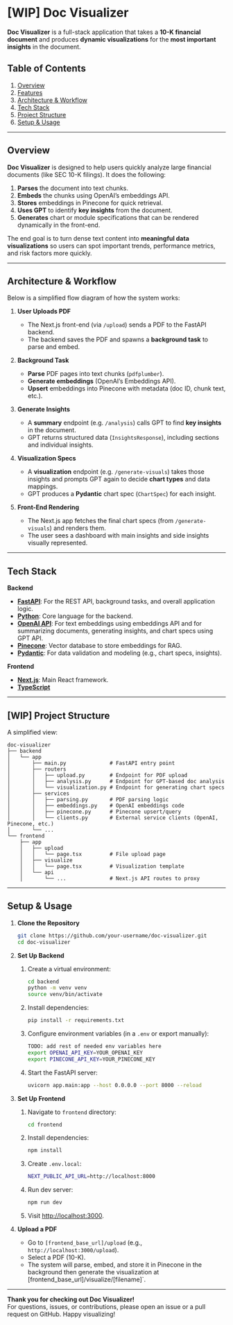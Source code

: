 # [WIP] Doc Visualizer

**Doc Visualizer** is a full-stack application that takes a **10-K financial document** and produces **dynamic visualizations** for the **most important insights** in the document.  

## Table of Contents

1. [Overview](#overview)  
2. [Features](#features)  
3. [Architecture & Workflow](#architecture--workflow)  
4. [Tech Stack](#tech-stack)  
5. [Project Structure](#project-structure)  
6. [Setup & Usage](#setup--usage)  
---

## Overview

**Doc Visualizer** is designed to help users quickly analyze large financial documents (like SEC 10-K filings). It does the following:

1. **Parses** the document into text chunks.  
2. **Embeds** the chunks using OpenAI’s embeddings API.  
3. **Stores** embeddings in Pinecone for quick retrieval.  
4. **Uses GPT** to identify **key insights** from the document.  
5. **Generates** chart or module specifications that can be rendered dynamically in the front-end.

The end goal is to turn dense text content into **meaningful data visualizations** so users can spot important trends, performance metrics, and risk factors more quickly.

---

## Architecture & Workflow

Below is a simplified flow diagram of how the system works:

1. **User Uploads PDF**  
   - The Next.js front-end (via `/upload`) sends a PDF to the FastAPI backend.  
   - The backend saves the PDF and spawns a **background task** to parse and embed.

2. **Background Task**  
   - **Parse** PDF pages into text chunks (`pdfplumber`).  
   - **Generate embeddings** (OpenAI’s Embeddings API).  
   - **Upsert** embeddings into Pinecone with metadata (doc ID, chunk text, etc.).  

3. **Generate Insights**  
   - A **summary** endpoint (e.g. `/analysis`) calls GPT to find **key insights** in the document.  
   - GPT returns structured data (`InsightsResponse`), including sections and individual insights.

4. **Visualization Specs**  
   - A **visualization** endpoint (e.g. `/generate-visuals`) takes those insights and prompts GPT again to decide **chart types** and data mappings.  
   - GPT produces a **Pydantic** chart spec (`ChartSpec`) for each insight.

5. **Front-End Rendering**  
   - The Next.js app fetches the final chart specs (from `/generate-visuals`) and renders them.
   - The user sees a dashboard with main insights and side insights visually represented.

---

## Tech Stack

**Backend**  
- **[FastAPI](https://fastapi.tiangolo.com/)**: For the REST API, background tasks, and overall application logic.  
- **[Python](https://www.python.org/)**: Core language for the backend.  
- **[OpenAI API](https://platform.openai.com/docs/guides/)**: For text embeddings using embeddings API and for summarizing documents, generating insights, and chart specs using GPT API.  
- **[Pinecone](https://www.pinecone.io/)**: Vector database to store embeddings for RAG.   
- **[Pydantic](https://docs.pydantic.dev/)**: For data validation and modeling (e.g., chart specs, insights).

**Frontend**  
- **[Next.js](https://nextjs.org/docs/app)**: Main React framework.  
- **[TypeScript](https://www.typescriptlang.org/)**

---

## [WIP] Project Structure

A simplified view:

```
doc-visualizer
├── backend
│   └── app
│       ├── main.py              # FastAPI entry point
│       ├── routers
│       │   ├── upload.py        # Endpoint for PDF upload
│       │   ├── analysis.py      # Endpoint for GPT-based doc analysis
│       │   └── visualization.py # Endpoint for generating chart specs
│       ├── services
│       │   ├── parsing.py       # PDF parsing logic
│       │   ├── embeddings.py    # OpenAI embeddings code
│       │   ├── pinecone.py      # Pinecone upsert/query
│       │   └── clients.py       # External service clients (OpenAI, Pinecone, etc.)
│       └── ...
└── frontend
    ├── app
    │   ├── upload
    │   │   └── page.tsx         # File upload page
    │   ├── visualize
    │   │   └── page.tsx         # Visualization template
    │   └── api
    │       └── ...              # Next.js API routes to proxy 
```

---

## Setup & Usage

1. **Clone the Repository**
   ```bash
   git clone https://github.com/your-username/doc-visualizer.git
   cd doc-visualizer
   ```

2. **Set Up Backend**
   1. Create a virtual environment:
      ```bash
      cd backend
      python -m venv venv
      source venv/bin/activate
      ```
   2. Install dependencies:
      ```bash
      pip install -r requirements.txt
      ```
   3. Configure environment variables (in a `.env` or export manually):
      ```bash
      TODO: add rest of needed env variables here
      export OPENAI_API_KEY=YOUR_OPENAI_KEY
      export PINECONE_API_KEY=YOUR_PINECONE_KEY
      ```
   4. Start the FastAPI server:
      ```bash
      uvicorn app.main:app --host 0.0.0.0 --port 8000 --reload
      ```

3. **Set Up Frontend**
   1. Navigate to `frontend` directory:
      ```bash
      cd frontend
      ```
   2. Install dependencies:
      ```bash
      npm install
      ```
   3. Create `.env.local`:
      ```bash
      NEXT_PUBLIC_API_URL=http://localhost:8000
      ```
   4. Run dev server:
      ```bash
      npm run dev
      ```
   5. Visit [http://localhost:3000](http://localhost:3000).

4. **Upload a PDF**  
   - Go to `[frontend_base_url]/upload` (e.g., `http://localhost:3000/upload`).  
   - Select a PDF (10-K).  
   - The system will parse, embed, and store it in Pinecone in the background then generate the visualization at [frontend_base_url]/visualize/[filename]`.

---

**Thank you for checking out Doc Visualizer!**  
For questions, issues, or contributions, please open an issue or a pull request on GitHub. Happy visualizing!
